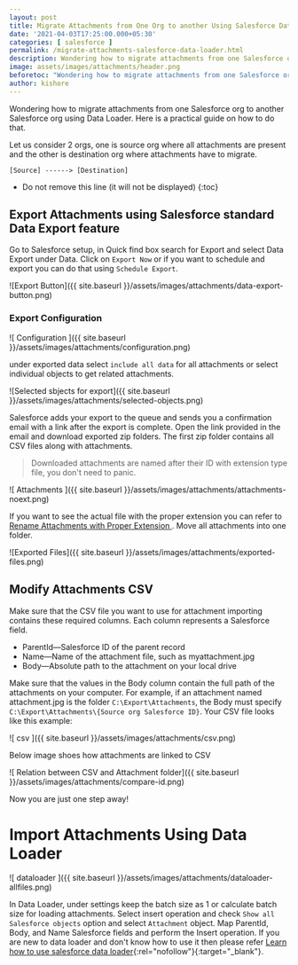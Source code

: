 ```yaml
---
layout: post
title: Migrate Attachments from One Org to another Using Salesforce Data Loader
date: '2021-04-03T17:25:00.000+05:30'
categories: [ salesforce ]
permalink: /migrate-attachments-salesforce-data-loader.html
description: Wondering how to migrate attachments from one Salesforce org to another Salesforce org using Data Loader. Here is a practical guide on how to do that.
image: assets/images/attachments/header.png
beforetoc: "Wondering how to migrate attachments from one Salesforce org to another Salesforce org using Data Loader. Here is a practical guide on how to do that."
author: kishore
---
```

Wondering how to migrate attachments from one Salesforce org to another Salesforce org using Data Loader. Here is a practical guide on how to do that.

Let us consider 2 orgs, one is source org where all attachments are present and the other is destination org where attachments have to migrate.

`[Source] ------> [Destination]`

* Do not remove this line (it will not be displayed)
{:toc}

## Export Attachments using Salesforce standard Data Export feature

Go to Salesforce setup, in Quick find box search for Export and select Data Export under Data. Click on `Export Now` or if you want to schedule and export you can do that using `Schedule Export`.

![Export Button]({{ site.baseurl }}/assets/images/attachments/data-export-button.png)

### Export Configuration

![ Configuration ]({{ site.baseurl }}/assets/images/attachments/configuration.png)

under exported data select `include all data` for all attachments or select individual objects to get related attachments.

![Selected sbjects for export]({{ site.baseurl }}/assets/images/attachments/selected-objects.png)

Salesforce adds your export to the queue and sends you a confirmation email with a link after the export is complete.
Open the link provided in the email and download exported zip folders.
The first zip folder contains all CSV files along with attachments.

> Downloaded attachments are named after their ID with extension type file, you don't need to panic.

![ Attachments ]({{ site.baseurl }}/assets/images/attachments/attachments-noext.png)

If you want to see the actual file with the proper extension you can refer to [Rename Attachments with Proper Extension <i class="fas fa-external-link-alt"></i>](https://www.salesforcelwc.in/rename-attachments). Move all attachments into one folder.

![Exported Files]({{ site.baseurl }}/assets/images/attachments/exported-files.png)

## Modify Attachments CSV

Make sure that the CSV file you want to use for attachment importing contains these required columns. Each column represents a Salesforce field.

-   ParentId—Salesforce ID of the parent record
-   Name—Name of the attachment file, such as  myattachment.jpg
-   Body—Absolute path to the attachment on your local drive
    
Make sure that the values in the Body column contain the full path of the attachments on your computer. For example, if an attachment named  attachment.jpg  is the folder  `C:\Export\Attachments`, the Body must specify  `C:\Export\Attachments\{Source org Salesforce ID}`. Your CSV file looks like this example:

![ csv ]({{ site.baseurl }}/assets/images/attachments/csv.png)

Below image shoes how attachments are linked to CSV

![ Relation between CSV and Attachment folder]({{ site.baseurl }}/assets/images/attachments/compare-id.png)

Now you are just one step away!

# Import Attachments Using Data Loader

![ dataloader ]({{ site.baseurl }}/assets/images/attachments/dataloader-allfiles.png)

In Data Loader, under settings keep the batch size as 1 or calculate batch size for loading attachments. Select insert operation and check `Show all Salesforce objects` option and select `Attachment` object. Map ParentId, Body, and Name Salesforce fields and perform the Insert operation. If you are new to data loader and don't know how to use it then please refer [Learn how to use salesforce data loader](https://developer.salesforce.com/docs/atlas.en-us.dataLoader.meta/dataLoader/inserting_updating_or_deleting_data.htm){:rel="nofollow"}{:target="_blank"}.
